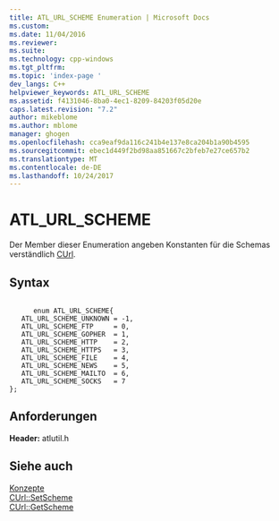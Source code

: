 ```yaml
---
title: ATL_URL_SCHEME Enumeration | Microsoft Docs
ms.custom: 
ms.date: 11/04/2016
ms.reviewer: 
ms.suite: 
ms.technology: cpp-windows
ms.tgt_pltfrm: 
ms.topic: 'index-page '
dev_langs: C++
helpviewer_keywords: ATL_URL_SCHEME
ms.assetid: f4131046-8ba0-4ec1-8209-84203f05d20e
caps.latest.revision: "7.2"
author: mikeblome
ms.author: mblome
manager: ghogen
ms.openlocfilehash: cca9eaf9da116c241b4e137e8ca204b1a90b4595
ms.sourcegitcommit: ebec1d449f2bd98aa851667c2bfeb7e27ce657b2
ms.translationtype: MT
ms.contentlocale: de-DE
ms.lasthandoff: 10/24/2017
---
```

# <a name="atlurlscheme"></a>ATL_URL_SCHEME  

Der Member dieser Enumeration angeben Konstanten für die Schemas verständlich [CUrl](curl-class.md).  
  
## <a name="syntax"></a>Syntax  
  
```  
  
      enum ATL_URL_SCHEME{  
   ATL_URL_SCHEME_UNKNOWN = -1,  
   ATL_URL_SCHEME_FTP     = 0,  
   ATL_URL_SCHEME_GOPHER  = 1,  
   ATL_URL_SCHEME_HTTP    = 2,  
   ATL_URL_SCHEME_HTTPS   = 3,  
   ATL_URL_SCHEME_FILE    = 4,  
   ATL_URL_SCHEME_NEWS    = 5,  
   ATL_URL_SCHEME_MAILTO  = 6,  
   ATL_URL_SCHEME_SOCKS   = 7  
};  
```  
  
## <a name="requirements"></a>Anforderungen  
 **Header:** atlutil.h  
  
## <a name="see-also"></a>Siehe auch  
 [Konzepte](../active-template-library-atl-concepts.md)   
 [CUrl::SetScheme](curl-class.md#setscheme)   
 [CUrl::GetScheme](curl-class.md#getscheme)